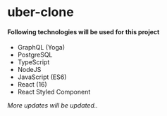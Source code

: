 # uber-clone

#### Following technologies will be used for this project
* GraphQL (Yoga)
* PostgreSQL
* TypeScript
* NodeJS 
* JavaScript (ES6)
* React (16)
* React Styled Component

_More updates will be updated.._